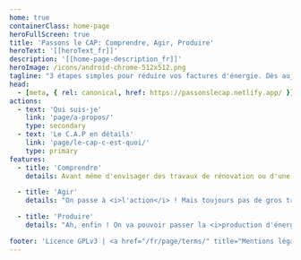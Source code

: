 ```yaml
---
home: true
containerClass: home-page
heroFullScreen: true
title: 'Passons le CAP: Comprendre, Agir, Produire'
heroText: '[[heroText_fr]]'
description: '[[home-page-description_fr]]'
heroImage: /icons/android-chrome-512x512.png
tagline: "3 étapes simples pour réduire vos factures d'énergie. Dès aujourd'hui"
head:
  - [meta, { rel: canonical, href: https://passonslecap.netlify.app/ }]
actions:
  - text: 'Qui suis-je'
    link: 'page/a-propos/'
    type: secondary
  - text: 'Le C.A.P en détails'
    link: 'page/le-cap-c-est-quoi/'
    type: primary
features:
  - title: 'Comprendre'
    details: Avant même d'envisager des travaux de rénovation ou d'une installation solaire, aussi bien photovoltaïque ou thermique, il faut <i>Comprendre</i> ce que vous consommez tout le long de l'année. Dans cette étape, nous regardons ensemble comment mesurer la consommation de vos appareils ou comment estimer une consommation si la mesure n'est pas possible. On utilisera un petit appareil nommé Wattmètre ou enregistreur de la consommation d'énergie.

  - title: 'Agir'
    details: "On passe à <i>l'action</i> ! Mais toujours pas de gros travaux ou d'installation solaire... Et aussi, pour être sûr de réussir, il faut y aller doucement. Ensemble, nous utiliserons les données de l'étape précédente pour choisir les petits investissements : changer les ampoules en LED, arrêter les appareils en veille, etc. En clair, on choisit notre sobriété plutôt qu'on nous l'impose."

  - title: 'Produire'
    details: "Ah, enfin ! On va pouvoir passer la <i>production d'énergie</i> selon votre consommation déjà bien optimisée. Du coup, nous allons voir, qu'avec les étapes précédentes, le coût d'une installation solaire, photovoltaïque par exemple, ne sera pas aussi importante que vous le croyez. Avec moins 600 euros, on peut démarrer la production photovoltaïque et produire jusqu'à 500kWh par an ou 100 euros par an."

footer: 'Licence GPLv3 | <a href="/fr/page/terms/" title="Mentions légales">Mentions légales</a>'
---
```


